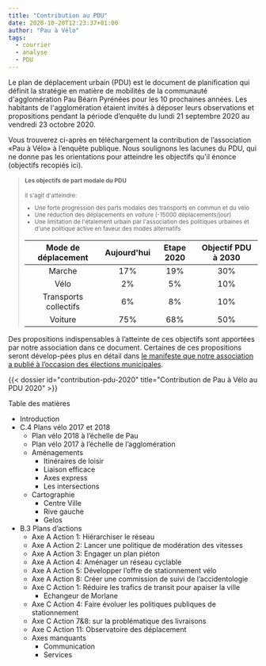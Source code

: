 ```yaml
---
title: "Contribution au PDU"
date: 2020-10-20T12:23:37+01:00
author: "Pau à Vélo"
tags:
  - courrier
  - analyse
  - PDU
---
```


Le plan de déplacement urbain (PDU) est le document de planification qui définit la stratégie en matière de mobilités de la communauté d'agglomération Pau Béarn Pyrénées pour les 10 prochaines années. Les habitants de l'agglomération étaient invités à déposer leurs observations et propositions pendant la période d’enquête du lundi 21 septembre 2020 au vendredi 23 octobre 2020. 

Vous trouverez ci-après en téléchargement la contribution de l’association «Pau à Vélo» à l’enquête publique. Nous soulignons les lacunes du PDU, qui ne donne pas les orientations pour atteindre les objectifs qu'il énonce (objectifs recopiés ici).

<blockquote style="font-size:smaller;">
<h4>Les objectifs de part modale du PDU</h4>
<p>Il s'agit d'atteindre:</p>
<ul>
<li>Une forte progression des parts modales des transports en commun et du vélo</li>
<li>Une réduction des déplacements en voiture (-15000 déplacements/jour)</li>
<li>Une limitation de l'étalement urbain par l'association des politiques urbaines et d'une politique active en faveur des modes alternatifs</li>
</ul>
<table class="pure-table" style="text-align:center">
<thead style="text-align:center;">
<tr>
<th>Mode de déplacement</th>
<th>Aujourd'hui</th>
<th>Etape 2020</th>
<th>Objectif PDU à 2030</th>
</tr>
</thead>
<tbody>
<tr>
<td>Marche</td>
<td>17%</td>
<td>19%</td>
<td>30%</td>
</tr>
<tr>
<td>Vélo</td>
<td>2%</td>
<td>5%</td>
<td>10%</td>
</tr>
<tr>
<td>Transports collectifs</td>
<td>6%</td>
<td>8%</td>
<td>10%</td>
</tr>
<tr>
<td>Voiture</td>
<td>75%</td>
<td>68%</td>
<td>50%</td>
</tr>
</tbody>
</table>
</blockquote>


Des propositions indispensables à l’atteinte de ces objectifs sont apportées par notre association dans ce document. Certaines de ces propositions seront dévelop-pées plus en détail dans [le manifeste que notre association a publié à l’occasion des élections municipales][manifeste].


<div class="pure-g trombi">
{{< dossier id="contribution-pdu-2020" title="Contribution de Pau à Vélo au PDU 2020" >}}
</div>

Table des matières
* Introduction
* C.4 Plans vélo 2017 et 2018
  * Plan vélo 2018 à l’échelle de Pau
  * Plan vélo 2017 à l’échelle de l’agglomération
  * Aménagements
    * Itinéraires de loisir
    * Liaison efficace
    * Axes express
    * Les intersections
  * Cartographie
    * Centre Ville
    * Rive gauche
    * Gelos
* B.3 Plans d’actions
  * Axe A Action 1: Hiérarchiser le réseau
  * Axe A Action 2: Lancer une politique de modération des vitesses
  * Axe A Action 3: Engager un plan piéton
  * Axe A Action 4: Aménager un réseau cyclable
  * Axe A Action 5: Développer l’offre de stationnement vélo
  * Axe A Action 8: Créer une commission de suivi de l’accidentologie
  * Axe C Action 1: Réduire les trafics de transit pour apaiser la ville
    * Echangeur de Morlane
  * Axe C Action 4: Faire évoluer les politiques publiques de stationnement
  * Axe C Action 7&8: sur la problématique des livraisons
  * Axe C Action 11: Observatoire des déplacement
  * Axes manquants
    * Communication
    * Services
  
[manifeste]: https://municipales2020.parlons-velo.fr/manifeste/download/Pau
